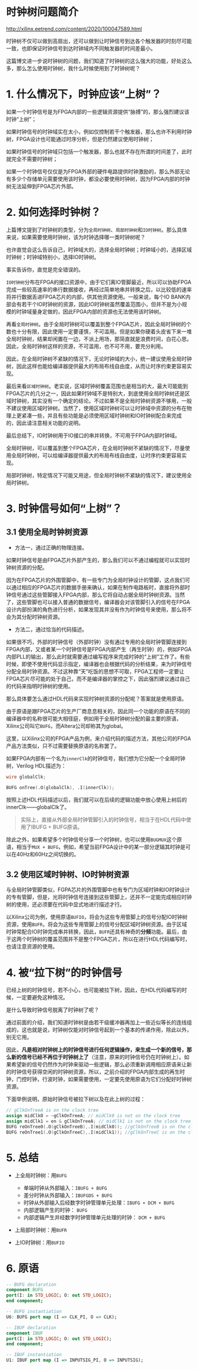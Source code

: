 时钟树问题简介
==

<http://xilinx.eetrend.com/content/2020/100047589.html>

时钟树不仅可以做到高扇出，还可以做到让时钟信号到达各个触发器的时刻尽可能一致，也即保证时钟信号到达时钟域内不同触发器的时间差最小。

这篇博文进一步说时钟树的问题，我们知道了时钟树的这么强大的功能，好处这么多，那么怎么使用时钟树，我什么时候使用到了时钟树呢？

# 1. 什么情况下，时钟应该“上树”？

如果一个时钟信号是为FPGA内部的一些逻辑资源提供“脉搏”的，那么强烈建议该时钟“上树”；

如果时钟信号的时钟域实在太小，例如仅控制若干个触发器，那么也许不利用时钟树，FPGA设计也可能通过时序分析，但是仍然建议使用时钟树；

如果时钟信号的时钟域只包括一个触发器，那么也就不存在所谓的时间差了，此时就完全不需要时钟树；

如果一个时钟信号仅仅是为FPGA外部的硬件电路提供时钟激励的，那么外部无论有多少个存储单元需要使用该时钟，都没必要使用时钟树，因为FPGA内部的时钟树无法延伸到FPGA芯片外部。

# 2. 如何选择时钟树？

上篇博文提到了时钟树的类型，分为`全局时钟树`、`局部时钟树`和`IO时钟树`。那么具体来说，如果需要使用时钟树，该为时钟选择哪一类时钟树呢？

也许直觉会这么告诉自己，时钟域大的，选择全局时钟树；时钟域小的，选择区域时钟树；时钟域特别小，选择IO时钟树。

事实告诉你，直觉是完全错误的。

`IO时钟树`分布在FPGA的接口资源中，由于它们离IO管脚最近，所以可以协助FPGA完成一些较高速率的串行数据接收，再经过简单地串并转换之后，以比较低的速率将并行数据丢进FPGA芯片的内部，供其他资源使用。一般来说，每个IO BANK内部会有若干个IO时钟树的资源，因此IO时钟树虽然覆盖范围小，但并不是为小规模的时钟域量身定做的，因此FPGA内部的资源也无法使用该时钟树。

再看`全局时钟树`。由于全局时钟树可以覆盖到整个FPGA芯片，因此全局时钟树的个数也十分有限，因此使用一定要谨慎，不可滥用。但是如果你硬着头皮省下来一堆全局时钟树，结果却闲置在一边，不派上用场，那简直就是浪费时间，白花心思。因此，全局时钟树这样的资源，不可滥用，也不可不用，要充分利用。

因此，在全局时钟树不紧缺的情况下，无论时钟域的大小，统一建议使用全局时钟树，因此这样也能给编译器提供最大的布局布线自由度，从而让时序约束更容易实现。

最后来看`区域时钟树`。老实说，区域时钟树覆盖范围也是相当的大，最大可能能到FPGA芯片的几分之一，因此如果时钟域不是特别大，到底使用全局时钟树还是区域时钟树，其实没有一个确定的结论。不过如果不是全局时钟树资源不够用，一般不建议使用区域时钟树。当然了，使用区域时钟树可以让时钟域中资源的分布在物理上更紧凑一些，并且有些功能是必须使用区域时钟树和IO时钟树配合来完成的，因此请注意相关功能的说明。

最后总结下，IO时钟树用于IO接口的串并转换，不可用于FPGA内部时钟域。

全局时钟树，可以覆盖到整个FPGA芯片，在全局时钟树不紧缺的情况下，尽量使用全局时钟树，可以给编译器提供最大的布局布线自由度，让时序约束更容易实现。

局部时钟树，特定情况下可能又用途，但全局时钟树不紧缺的情况下，建议使用全局时钟树。

# 3. 时钟信号如何“上树”？

## 3.1 使用全局时钟树资源

- 方法一，通过正确的物理连接。

如果时钟信号是由FPGA芯片外部产生的，那么我们可以不通过编程就可以实现时钟树资源的分配。

因为在FPGA芯片的外围管脚中，有一些专门为全局时钟设计的管脚，这点我们可以通过相应的FPGA芯片的数据手册来确认，如果在制作电路板时，直接将外部时钟信号通过这些管脚接入FPGA内部，那么它将自动占据全局时钟树资源。当然了，这些管脚也可以接入普通的数据信号，编译器会对该管脚引入的信号在FPGA设计内部扮演的角色进行分析，如果发现其并没有作为时钟信号来使用，那么将不会为其分配时钟树资源。

- 方法二，通过恰当的代码描述。

如果很不巧，外部的时钟信号（外部时钟）没有通过专用的全局时钟管脚连接到FPGA内部，又或者某一个时钟信号是FPGA内部产生（再生时钟）的，例如FPGA内部PLL的输出，那么此时就需要通过编写程序来完成时钟的“上树”工作了。有些时候，即使不使用代码显示指定，编译器也会根据代码的分析结果，来为时钟信号分配全局时钟资源。不过这种靠“天”吃饭的思想不可取，FPGA工程师一定要让FPGA芯片尽可能的处于自己，而不是编译器的掌控之下，因此强烈建议通过自己的代码来指明时钟树的使用。

那么具体要怎么通过HDL代码来实现时钟树资源的分配呢？答案就是使用原语。

由于原语是跟FPGA芯片的生产厂商息息相关的，因此同一个功能的原语在不同的编译器中的名称很可能大相径庭，例如用于全局时钟树分配的最主要的原语，Xilinx公司叫它`BUFG`，而Altera公司却称其为global。

这里，以Xilinx公司的FPGA产品为例，来介绍代码的描述方法，其他公司的FPGA产品方法类似，只不过需要替换原语的名称罢了。

如果FPGA内部有一个名为`innerClk`的时钟信号，我们想为它分配一个全局时钟树，Verilog HDL描述为：

```verilog
wire globalClk;

BUFG onTree(.O(globalClk), .I(innerClk));
```

按照上述HDL代码描述以后，我们就可以在后续的逻辑功能中放心使用上树后的innerClk——globalClk了。

>实际上，直接从外部全局时钟管脚引入的时钟信号，相当于在HDL代码中使用了IBUFG + BUFG原语。

除此之外，如果希望多个时钟信号分享一个时钟树，也可以使用`BUGMUX`这个原语，相当于`MUX + BUFG`，例如，希望当前FPGA设计中的某一部分逻辑其时钟是可以在40Hz和60Hz之间切换的。

## 3.2 使用区域时钟树、IO时钟树资源

与全局时钟管脚类似，FGPA芯片的外围管脚中也有专门为区域时钟和IO时钟设计的专有管脚，但是，光将时钟信号连接到这些管脚上，还并不一定能完成相应时钟树的使用，还必须要在代码中显式地进行描述才行。

以Xilinx公司为例，使用原语`BUFIO`，将会为这些专用管脚上的信号分配IO时钟树资源，使用`BUFR`，将会为这些专用管脚上的信号分配区域时钟树资源。由于区域时钟常配合IO时钟完成串并转换，因此，`BUFR`还具有神奇的**分频**功能。最后，由于这两个时钟树的覆盖范围并不是整个FPGA芯片，所以在进行HDL代码编写时，也请注意资源的使用。

# 4. 被“拉下树”的时钟信号

已经上树的时钟信号，若不小心，也可能被拉下树，因此，在HDL代码编写的时候，一定要避免这种情况。

是什么导致时钟信号脱离了时钟树了呢？

通过前面的介绍，我们知道时钟树是由若干级缓冲器再加上一些近似等长的连线组成的，这也就是说，时钟树仅能对时钟信号起到一个基本的传递作用，除此以外，别无它用。

因此，**凡是相对时钟树上的时钟信号进行任何逻辑操作，来生成一个新的信号，那么新的信号已经不再位于时钟树上了**（注意，原来的时钟信号仍在时钟树上）。如果希望新的信号仍然作为时钟来驱动一些逻辑，那么必须重新调用相应原语来让新的时钟信号获得空闲的时钟树资源，所以，之前介绍的FPGA内部生成的再生时钟，门控时钟，行波时钟，如果需要使用，一定要先使用原语为它们分配好时钟树资源。

下面举例说明，原始时钟信号被拉下树以及在此上树的过程：

```Verilog
// gClkOnTreeA is on the clock tree 
assign midClk0 = ~gClkOnTreeA; // midClk0 is not on the clock tree
assign midClk1 = en & gClkOnTreeA; // midClk1 is not on the clock tree
BUFG reOnTree0(.O(gClkOnTreeB),.I(midClk0)); //gClkOnTreeB is on the clock tree
BUFG reOnTree1(.O(gClkOnTreeC),.I(midClk1)); //gClkOnTreeC is on the clock tree
```

# 5. 总结

- 上全局时钟树：用`BUFG`
    - 单端时钟从外部输入：`IBUFG + BUFG`
    - 差分时钟从外部输入：`IBUFGDS + BUFG`
    - 时钟从外部输入后经数字时钟管理单元处理：`IBUFG + DCM + BUFG`
    - 内部逻辑产生的时钟： `BUFG`
    - 内部逻辑产生并经数字时钟管理单元处理的时钟： `DCM + BUFG`

- 上局部时钟树：用`BUFR`
- 上IO时钟树：用`BUFIO`

# 6. 原语

```vhdl
-- BUFG declaration
component BUFG
port(I: in STD_LOGIC; O: out STD_LOGIC);
end component;

-- BUFG instantiation
U6: BUFG port map (I => CLK_PI, O => CLK);
```

```vhdl
-- IBUF declaration
component IBUF
port(I: in STD_LOGIC; O: out STD_LOGIC);
end component;

-- IBUF instantiation
U1: IBUF port map (I => INPUTSIG_PI, O => INPUTSIG);
```